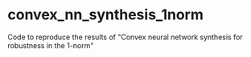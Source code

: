 # convex_nn_synthesis_1norm
Code to reproduce the results of "Convex neural network synthesis for robustness in the 1-norm"
